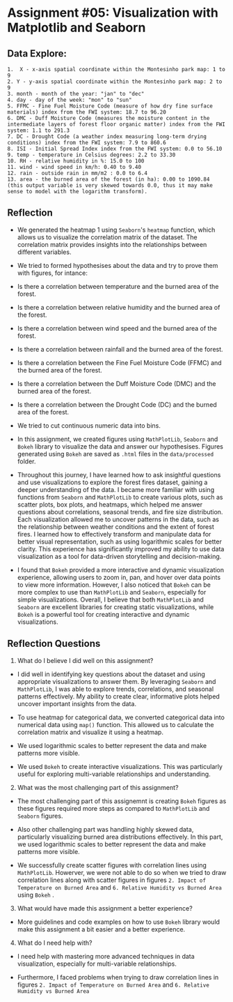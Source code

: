 # Assignment #05: Visualization with Matplotlib and Seaborn 

## Data Explore:
    1.  X - x-axis spatial coordinate within the Montesinho park map: 1 to 9
    2. Y - y-axis spatial coordinate within the Montesinho park map: 2 to 9
    3. month - month of the year: "jan" to "dec" 
    4. day - day of the week: "mon" to "sun"
    5. FFMC - Fine Fuel Moisture Code (measure of how dry fine surface materials) index from the FWI system: 18.7 to 96.20
    6. DMC - Duff Moisture Code (measures the moisture content in the intermediate layers of forest floor organic matter) index from the FWI system: 1.1 to 291.3 
    7. DC - Drought Code (a weather index measuring long-term drying conditions) index from the FWI system: 7.9 to 860.6 
    8. ISI - Initial Spread Index index from the FWI system: 0.0 to 56.10
    9. temp - temperature in Celsius degrees: 2.2 to 33.30
    10. RH - relative humidity in %: 15.0 to 100
    11. wind - wind speed in km/h: 0.40 to 9.40 
    12. rain - outside rain in mm/m2 : 0.0 to 6.4 
    13. area - the burned area of the forest (in ha): 0.00 to 1090.84 
    (this output variable is very skewed towards 0.0, thus it may make
    sense to model with the logarithm transform). 

## Reflection
- We generated the heatmap 1 using `Seaborn`'s `heatmap` function, which allows us to visualize the correlation matrix of the dataset. The correlation matrix provides insights into the relationships between different variables.

- We tried to formed hypothesises about the data and try to prove them with figures, for intance:
 - Is there a correlation between temperature and the burned area of the forest.
 - Is there a correlation between relative humidity and the burned area of the forest.
 - Is there a correlation between wind speed and the burned area of the forest.
 - Is there a correlation between rainfall and the burned area of the forest.
 - Is there a correlation between the Fine Fuel Moisture Code (FFMC) and the burned area of the forest.
 - Is there a correlation between the Duff Moisture Code (DMC) and the burned area of the forest.
 - Is there a correlation between the Drought Code (DC) and the burned area of the forest.

- We tried to cut continuous numeric data into bins.
 
- In this assignment, we created figures using `MathPlotLib`, `Seaborn` and `Bokeh` library to visualize the data and answer our hypothesises. Figures generated using `Bokeh` are saved as `.html` files in the `data/processed` folder.

- Throughout this journey, I have learned how to ask insightful questions and use visualizations to explore the forest fires dataset, gaining a deeper understanding of the data. I became more familiar with using functions from `Seaborn` and `MathPlotLib` to create various plots, such as scatter plots, box plots, and heatmaps, which helped me answer questions about correlations, seasonal trends, and fire size distribution. Each visualization allowed me to uncover patterns in the data, such as the relationship between weather conditions and the extent of forest fires. I learned how to effectively transform and manipulate data for better visual representation, such as using logarithmic scales for better clarity. This experience has significantly improved my ability to use data visualization as a tool for data-driven storytelling and decision-making.

-  I found that `Bokeh` provided a more interactive and dynamic visualization experience, allowing users to zoom in, pan, and hover over data points to view more information. However, I also noticed that `Bokeh` can be more complex to use than `MathPlotLib` and `Seaborn`, especially for simple visualizations. Overall, I believe that both `MathPlotLib` and `Seaborn` are excellent libraries for creating static visualizations, while `Bokeh` is a powerful tool for creating interactive and dynamic visualizations.

## Reflection Questions
1. What do I believe I did well on this assignment?
- I did well in identifying key questions about the dataset and using appropriate visualizations to answer them. By leveraging `Seaborn` and `MathPlotLib`, I was able to explore trends, correlations, and seasonal patterns effectively. My ability to create clear, informative plots helped uncover important insights from the data.

- To use heatmap for categorical data, we converted categorical data into numerical data using `map()` function. This allowed us to calculate the correlation matrix and visualize it using a heatmap.
 
- We used logarithmic scales to better represent the data and make patterns more visible.

- We used `Bokeh` to create interactive visualizations. This was particularly useful for exploring multi-variable relationships and understanding.

2. What was the most challenging part of this assignment?
- The most challenging part of this assignemnt is creating `Bokeh` figures as these figures required more steps as compared to `MathPlotLib` and `Seaborn` figures.

- Also other challenging part was handling highly skewed data, particularly visualizing burned area distributions effectively. In this part, we used logarithmic scales to better represent the data and make patterns more visible.

- We successfully create scatter figures with correlation lines using `MathPlotLib`. Howerver, we were not able to do so when we tried to draw correlation lines along with scatter figures in figures `2. Impact of Temperature on Burned Area` and `6. Relative Humidity vs Burned Area` using `Bokeh` .

3. What would have made this assignment a better experience?
- More guidelines and code examples on how to use `Bokeh` library would make this assignment a bit easier and a better experience.

4. What do I need help with?
- I need help with mastering more advanced techniques in data visualization, especially for multi-variable relationships.

- Furthermore, I faced problems when trying to draw correlation lines in figures `2. Impact of Temperature on Burned Area` and `6. Relative Humidity vs Burned Area` 